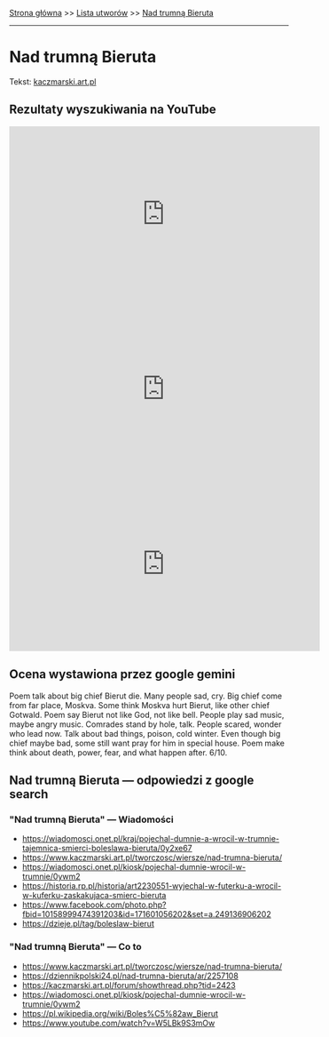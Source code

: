 [Strona główna](../index.md) >> [Lista utworów](../list.md) >> [Nad trumną Bieruta](339.md)

---

# Nad trumną Bieruta

Tekst: [kaczmarski.art.pl](https://www.kaczmarski.art.pl/tworczosc/wiersze/nad-trumna-bieruta/)

## Rezultaty wyszukiwania na YouTube

<iframe width="560" height="315" src="https://www.youtube.com/embed/W5LBk9S3mOw?si=IdontcarewhotheIRSsendsImnotpayingtaxes" title="YouTube video player" frameborder="0" allow="accelerometer; autoplay; clipboard-write; encrypted-media; gyroscope; picture-in-picture; web-share" referrerpolicy="strict-origin-when-cross-origin" allowfullscreen></iframe>

<iframe width="560" height="315" src="https://www.youtube.com/embed/qPpJUb3WR0Y?si=IdontcarewhotheIRSsendsImnotpayingtaxes" title="YouTube video player" frameborder="0" allow="accelerometer; autoplay; clipboard-write; encrypted-media; gyroscope; picture-in-picture; web-share" referrerpolicy="strict-origin-when-cross-origin" allowfullscreen></iframe>

<iframe width="560" height="315" src="https://www.youtube.com/embed/gqWAOAM0wOA?si=IdontcarewhotheIRSsendsImnotpayingtaxes" title="YouTube video player" frameborder="0" allow="accelerometer; autoplay; clipboard-write; encrypted-media; gyroscope; picture-in-picture; web-share" referrerpolicy="strict-origin-when-cross-origin" allowfullscreen></iframe>

## Ocena wystawiona przez google gemini

Poem talk about big chief Bierut die. Many people sad, cry. Big chief come from far place, Moskva. Some think Moskva hurt Bierut, like other chief Gotwald. Poem say Bierut not like God, not like bell. People play sad music, maybe angry music. Comrades stand by hole, talk. People scared, wonder who lead now. Talk about bad things, poison, cold winter. Even though big chief maybe bad, some still want pray for him in special house. Poem make think about death, power, fear, and what happen after. 6/10.


## Nad trumną Bieruta — odpowiedzi z google search

### "Nad trumną Bieruta" — Wiadomości

- <https://wiadomosci.onet.pl/kraj/pojechal-dumnie-a-wrocil-w-trumnie-tajemnica-smierci-boleslawa-bieruta/0y2xe67>
- <https://www.kaczmarski.art.pl/tworczosc/wiersze/nad-trumna-bieruta/>
- <https://wiadomosci.onet.pl/kiosk/pojechal-dumnie-wrocil-w-trumnie/0ywm2>
- <https://historia.rp.pl/historia/art2230551-wyjechal-w-futerku-a-wrocil-w-kuferku-zaskakujaca-smierc-bieruta>
- <https://www.facebook.com/photo.php?fbid=10158999474391203&id=171601056202&set=a.249136906202>
- <https://dzieje.pl/tag/boleslaw-bierut>

### "Nad trumną Bieruta" — Co to

- <https://www.kaczmarski.art.pl/tworczosc/wiersze/nad-trumna-bieruta/>
- <https://dziennikpolski24.pl/nad-trumna-bieruta/ar/2257108>
- <https://kaczmarski.art.pl/forum/showthread.php?tid=2423>
- <https://wiadomosci.onet.pl/kiosk/pojechal-dumnie-wrocil-w-trumnie/0ywm2>
- <https://pl.wikipedia.org/wiki/Boles%C5%82aw_Bierut>
- <https://www.youtube.com/watch?v=W5LBk9S3mOw>

